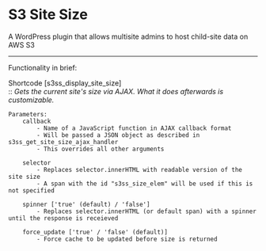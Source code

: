 # S3 Site Size

A WordPress plugin that allows multisite admins to host child-site data on AWS S3

----
Functionality in brief:  

Shortcode [s3ss_display_site_size]  
:: *Gets the current site's size via AJAX. What it does afterwards is customizable.*
  
    Parameters:  
        callback  
            - Name of a JavaScript function in AJAX callback format
            - Will be passed a JSON object as described in s3ss_get_site_size_ajax_handler
            - This overrides all other arguments
     
        selector  
            - Replaces selector.innerHTML with readable version of the site size
            - A span with the id "s3ss_size_elem" will be used if this is not specified
     
        spinner ['true' (default) / 'false']  
            - Replaces selector.innerHTML (or default span) with a spinner until the response is receieved
     
        force_update ['true' / 'false' (default)]  
            - Force cache to be updated before size is returned
